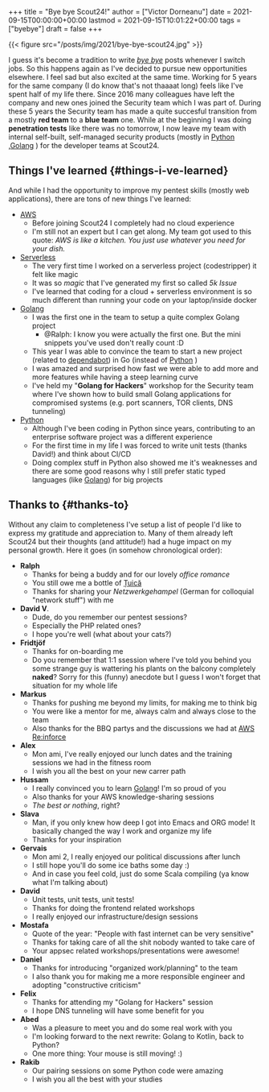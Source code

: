 +++
title = "Bye bye Scout24!"
author = ["Victor Dorneanu"]
date = 2021-09-15T00:00:00+00:00
lastmod = 2021-09-15T10:01:22+00:00
tags = ["byebye"]
draft = false
+++

{{< figure src="/posts/img/2021/bye-bye-scout24.jpg" >}}

I guess it's become a tradition to write _[bye bye](/tags/byebye)_ posts whenever I switch jobs. So this happens again as I've decided to pursue new opportunities elsewhere. I feel sad but also excited at the same time. Working for 5 years for the same company (I do know that's not thaaaat long) feels like I've spent half of my life there. Since 2016 many colleagues have left the company and new ones joined the Security team which I was part of. During these 5 years the Security team has made a quite succesful transition from a mostly **red team** to a **blue team** one. While at the beginning I was doing **penetration tests** like there was no tomorrow, I now leave my team with internal self-built, self-managed security products (mostly in [Python](/tags/python) ,[Golang](/tags/golang) ) for the developer teams at Scout24.


## Things I've learned {#things-i-ve-learned}

And while I had the opportunity to improve my pentest skills (mostly web applications), there are tons of new
things I've learned:

-   [AWS](/tags/aws)
    -   Before joining Scout24 I completely had no cloud experience
    -   I'm still not an expert but I can get along. My team got used to this quote:
        _AWS is like a kitchen. You just use whatever you need for your dish._
-   [Serverless](https://brainfck.org/#Serverless)
    -   The very first time I worked on a serverless project (codestripper) it felt like magic
    -   It was so _magic_ that I've generated my first so called _5k Issue_
    -   I've learned that coding for a cloud + serverless environment is so much different than running your code on your laptop/inside docker
-   [Golang](/tags/golang)
    -   I was the first one in the team to setup a quite complex Golang project
        -   @Ralph: I know you were actually the first one. But the mini snippets you've used don't really count :D
    -   This year I was able to convince the team to start a new project (related to [dependabot](https://dependabot.com/)) in Go (instead of [Python](/tags/python) )
    -   I was amazed and surprised how fast we were able to add more and more features while having a steep learning curve
    -   I've held my "**Golang for Hackers**" workshop for the Security team where I've shown how to build small Golang applications for compromised systems (e.g. port scanners, TOR clients, DNS tunneling)
-   [Python](/tags/python)
    -   Although I've been coding in Python since years, contributing to an enterprise software project was a different experience
    -   For the first time in my life I was forced to write unit tests (thanks David!) and think about CI/CD
    -   Doing complex stuff in Python also showed me it's weaknesses and there are some good reasons why I still prefer static typed languages (like [Golang](/tags/golang)) for big projects


## Thanks to {#thanks-to}

Without any claim to completeness I've setup a list of people I'd like to express my gratitude and appreciation to. Many of them already left Scout24 but their thoughts (and attitude!) had a huge impact on my personal growth. Here it goes (in somehow chronological order):

-   **Ralph**
    -   Thanks for being a buddy and for our lovely _office romance_
    -   You still owe me a bottle of [Țuică](https://en.wikipedia.org/wiki/%C8%9Auic%C4%83)
    -   Thanks for sharing your _Netzwerkgehampel_ (German for colloquial "network stuff") with me
-   **David V**.
    -   Dude, do you remember our pentest sessions?
    -   Especially the PHP related ones?
    -   I hope you're well (what about your cats?)
-   **Fridtjöf**
    -   Thanks for on-boarding me
    -   Do you remember that 1:1 ssession where I've told you behind you some strange guy is wattering his plants on the balcony completely **naked**? Sorry for this (funny) anecdote but I guess I won't forget that situation for my whole life
-   **Markus**
    -   Thanks for pushing me beyond my limits, for making me to think big
    -   You were like a mentor for me, always calm and always close to the team
    -   Also thanks for the BBQ partys and the discussions we had at [AWS Re:inforce](https://reinforce.awsevents.com/)
-   **Alex**
    -   Mon ami, I've really enjoyed our lunch dates and the training sessions we had in the fitness room
    -   I wish you all the best on your new carrer path
-   **Hussam**
    -   I really convinced you to learn [Golang](/tags/golang)! I'm so proud of you
    -   Also thanks for your AWS knowledge-sharing sessions
    -   _The best or nothing_, right?
-   **Slava**
    -   Man, if you only knew how deep I got into Emacs and ORG mode! It basically changed the way I work and organize my life
    -   Thanks for your inspiration
-   **Gervais**
    -   Mon ami 2, I really enjoyed our political discussions after lunch
    -   I still hope you'll do some ice baths some day :)
    -   And in case you feel cold, just do some Scala compiling (ya know what I'm talking about)
-   **David**
    -   Unit tests, unit tests, unit tests!
    -   Thanks for doing the frontend related workshops
    -   I really enjoyed our infrastructure/design sessions
-   **Mostafa**
    -   Quote of the year: "People with fast internet can be very sensitive"
    -   Thanks for taking care of all the shit nobody wanted to take care of
    -   Your appsec related workshops/presentations were awesome!
-   **Daniel**
    -   Thanks for introducing "organized work/planning" to the team
    -   I also thank you for making me a more responsible engineer and adopting "constructive criticism"
-   **Felix**
    -   Thanks for attending my "Golang for Hackers" session
    -   I hope DNS tunneling will have some benefit for you
-   **Abed**
    -   Was a pleasure to meet you and do some real work with you
    -   I'm looking forward to the next rewrite: Golang to Kotlin, back to Python?
    -   One more thing: Your mouse is still moving! :)
-   **Rakib**
    -   Our pairing sessions on some Python code were amazing
    -   I wish you all the best with your studies
